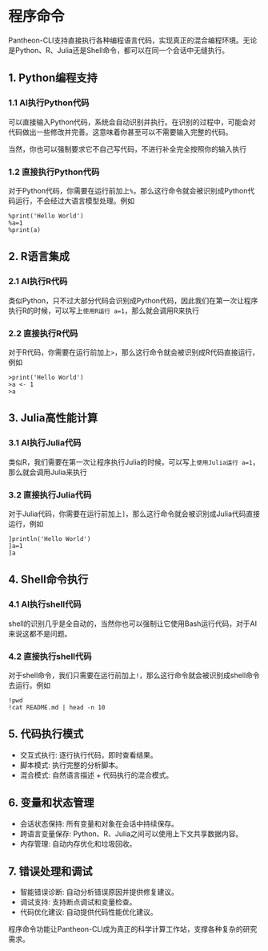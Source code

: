 # 程序命令

Pantheon-CLI支持直接执行各种编程语言代码，实现真正的混合编程环境。无论是Python、R、Julia还是Shell命令，都可以在同一个会话中无缝执行。

## 1. Python编程支持

### 1.1 AI执行Python代码

可以直接输入Python代码，系统会自动识别并执行。在识别的过程中，可能会对代码做出一些修改并完善。这意味着你甚至可以不需要输入完整的代码。

当然，你也可以强制要求它不自己写代码，不进行补全完全按照你的输入执行

### 1.2 直接执行Python代码

对于Python代码，你需要在运行前加上`%`，那么这行命令就会被识别成Python代码运行，不会经过大语言模型处理。例如

```shell
%print('Hello World')
%a=1
%print(a)
```

## 2. R语言集成

### 2.1 AI执行R代码

类似Python，只不过大部分代码会识别成Python代码，因此我们在第一次让程序执行R的时候，可以写上`使用R运行 a=1`，那么就会调用R来执行

### 2.2 直接执行R代码

对于R代码，你需要在运行前加上`>`，那么这行命令就会被识别成R代码直接运行，例如

```shell
>print('Hello World')
>a <- 1
>a
```


## 3. Julia高性能计算

### 3.1 AI执行Julia代码

类似R，我们需要在第一次让程序执行Julia的时候，可以写上`使用Julia运行 a=1`，那么就会调用Julia来执行

### 3.2 直接执行Julia代码

对于Julia代码，你需要在运行前加上`]`，那么这行命令就会被识别成Julia代码直接运行，例如

```shell
]println('Hello World')
]a=1
]a
```

## 4. Shell命令执行

### 4.1 AI执行shell代码

shell的识别几乎是全自动的，当然你也可以强制让它使用Bash运行代码，对于AI来说这都不是问题。

### 4.2 直接执行shell代码

对于shell命令，我们只需要在运行前加上`!`，那么这行命令就会被识别成shell命令去运行。例如

```shell
!pwd
!cat README.md | head -n 10
```

## 5. 代码执行模式

- 交互式执行: 逐行执行代码，即时查看结果。
- 脚本模式: 执行完整的分析脚本。
- 混合模式: 自然语言描述 + 代码执行的混合模式。

## 6. 变量和状态管理

- 会话状态保持: 所有变量和对象在会话中持续保存。
- 跨语言变量保存: Python、R、Julia之间可以使用上下文共享数据内容。
- 内存管理: 自动内存优化和垃圾回收。

## 7. 错误处理和调试

- 智能错误诊断: 自动分析错误原因并提供修复建议。
- 调试支持: 支持断点调试和变量检查。
- 代码优化建议: 自动提供代码性能优化建议。


程序命令功能让Pantheon-CLI成为真正的科学计算工作站，支撑各种复杂的研究需求。
